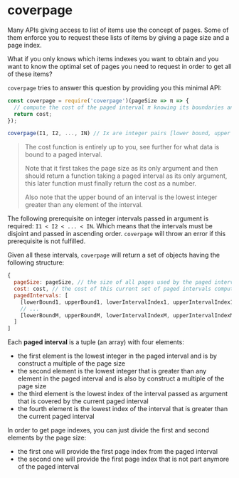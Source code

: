 # coverpage

Many APIs giving access to list of items use the concept of pages.
Some of them enforce you to request these lists of items by giving a page size and a page index.

What if you only knows which items indexes you want to obtain and you want to know the optimal set of pages you need to request in order to get all of these items?

`coverpage` tries to answer this question by providing you this minimal API:

```javascript
const coverpage = require('coverpage')(pageSize => π => {
  // compute the cost of the paged interval π knowing its boundaries and the page size
  return cost;
});

coverpage(I1, I2, ..., IN) // Ix are integer pairs [lower bound, upper bound]
```

> The cost function is entirely up to you, see further for what data is bound to a paged interval.
>
> Note that it first takes the page size as its only argument and then should return a function taking a paged interval as its only argument, this later function must finally return the cost as a number.
>
> Also note that the upper bound of an interval is the lowest integer greater than any element of the interval.

The following prerequisite on integer intervals passed in argument is required: `I1 < I2 < ... < IN`.
Which means that the intervals must be disjoint and passed in ascending order.
`coverpage` will throw an error if this prerequisite is not fulfilled.

Given all these intervals, `coverpage` will return a set of objects having the following structure:

```javascript
{
  pageSize: pageSize, // the size of all pages used by the paged intervals
  cost: cost, // the cost of this current set of paged intervals computed with the cost function given to coverpage
  pagedIntervals: [
    [lowerBound1, upperBound1, lowerIntervalIndex1, upperIntervalIndex1],
    // ...
    [lowerBoundM, upperBoundM, lowerIntervalIndexM, upperIntervalIndexM]
  ]
]
```

Each **paged interval** is a tuple (an array) with four elements:

- the first element is the lowest integer in the paged interval and is by construct a multiple of the page size
- the second element is the lowest integer that is greater than any element in the paged interval and is also by construct a multiple of the page size
- the third element is the lowest index of the interval passed as argument that is covered by the current paged interval
- the fourth element is the lowest index of the interval that is greater than the current paged interval

In order to get page indexes, you can just divide the first and second elements by the page size:

- the first one will provide the first page index from the paged interval
- the second one will provide the first page index that is not part anymore of the paged interval
